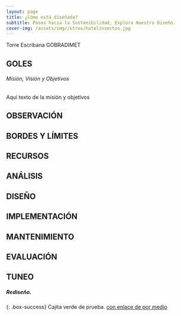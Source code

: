 ```yaml
---
layout: page
title: ¿Cómo está diseñada?
subtitle: Pasos hacia la Sostenibilidad, Explora Nuestro Diseño.
cover-img: /assets/img//otros/hotelinsectos.jpg
---
```


Torre Escribana 
GOBRADIMET

## GOLES
###### Misión, Visión y Objetivos

Aquí texto de la misión y objetivos

## OBSERVACIÓN
## BORDES Y LÍMITES
## RECURSOS
## ANÁLISIS
## DISEÑO
## IMPLEMENTACIÓN
## MANTENIMIENTO
## EVALUACIÓN
## TUNEO
##### Rediseño.




{: .box-success}
Cajita verde de prueba. [con enlace de por medio](https://permaculturaaragon.github.io/Web-TorreEscribana/)









